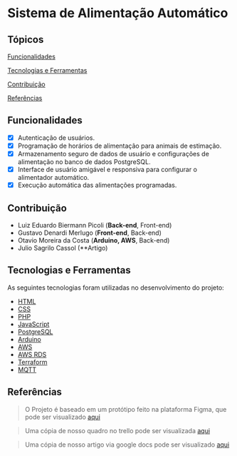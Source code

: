 # Sistema de Alimentação Automático

## Tópicos 
[Funcionalidades](#funcionalidades)

[Tecnologias e Ferramentas](#tecnologias-e-ferramentas)

[Contribuição](#contribuição)

[Referências](#referências)

## Funcionalidades

- [X] Autenticação de usuários.
- [X] Programação de horários de alimentação para animais de estimação.
- [X] Armazenamento seguro de dados de usuário e configurações de alimentação no banco de dados PostgreSQL.
- [X] Interface de usuário amigável e responsiva para configurar o alimentador automático.
- [X] Execução automática das alimentações programadas.

## Contribuição

- Luiz Eduardo Biermann Picoli (**Back-end**, Front-end)
- Gustavo Denardi Merlugo (**Front-end**, Back-end)
- Otavio Moreira da Costa (**Arduino, AWS**, Back-end)
- Julio Sagrilo Cassol (**Artigo)

## Tecnologias e Ferramentas

As seguintes tecnologias foram utilizadas no desenvolvimento do projeto:

- [HTML](https://devdocs.io/html/)
- [CSS](https://devdocs.io/css/)
- [PHP](https://devdocs.io/php/)
- [JavaScript](https://devdocs.io/javascript/)
- [PostgreSQL](https://www.postgresql.org)
- [Arduino](https://www.arduino.cc)
- [AWS](https://aws.amazon.com/pt/)
- [AWS RDS](https://aws.amazon.com/pt/rds/)
- [Terraform](https://www.terraform.io)
- [MQTT](https://mqtt.org)
  
## Referências

> O Projeto é baseado em um protótipo feito na plataforma Figma, que pode ser visualizado [aqui](https://www.figma.com/file/JpwUwtAvpQjZjIcHNNxzis/Alimentador-autom%C3%A1tico?type=design&node-id=0%3A1&mode=design&t=xra4aexDuVPALIWE-1)

> Uma cópia de nosso quadro no trello pode ser visualizada [aqui](https://trello.com/invite/b/cZALrJnQ/ATTI5dc52d045972ef0a31f797fc727cf9522D18F904/pi-iv)

> Uma cópia de nosso artigo via google docs pode ser visualizado [aqui](https://docs.google.com/document/d/1AZrpjIm3fBTlHVqM_GPdxlpXDGuKT6ZB2ytKLrrOPbw/edit?usp=sharing)
